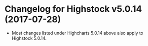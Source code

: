# Changelog for Highstock v5.0.14 (2017-07-28)
        
- Most changes listed under Highcharts 5.0.14 above also apply to Highstock 5.0.14.